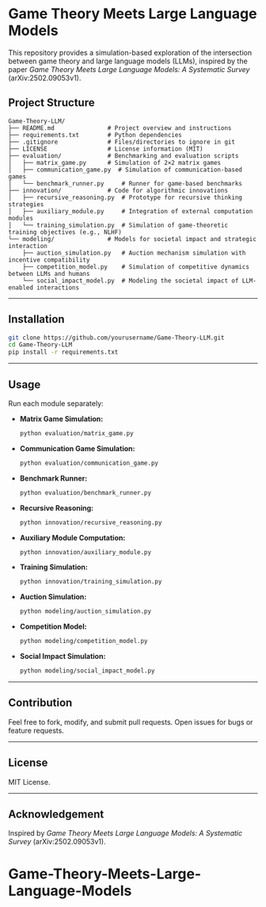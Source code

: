 # Game Theory Meets Large Language Models

This repository provides a simulation-based exploration of the intersection between game theory and large language models (LLMs), inspired by the paper *Game Theory Meets Large Language Models: A Systematic Survey* (arXiv:2502.09053v1).

## Project Structure

```
Game-Theory-LLM/
├── README.md               # Project overview and instructions
├── requirements.txt        # Python dependencies
├── .gitignore              # Files/directories to ignore in git
├── LICENSE                 # License information (MIT)
├── evaluation/             # Benchmarking and evaluation scripts
│   ├── matrix_game.py      # Simulation of 2×2 matrix games
│   ├── communication_game.py  # Simulation of communication-based games
│   └── benchmark_runner.py     # Runner for game-based benchmarks
├── innovation/             # Code for algorithmic innovations
│   ├── recursive_reasoning.py  # Prototype for recursive thinking strategies
│   ├── auxiliary_module.py     # Integration of external computation modules
│   └── training_simulation.py  # Simulation of game-theoretic training objectives (e.g., NLHF)
└── modeling/               # Models for societal impact and strategic interaction
    ├── auction_simulation.py   # Auction mechanism simulation with incentive compatibility
    ├── competition_model.py    # Simulation of competitive dynamics between LLMs and humans
    └── social_impact_model.py  # Modeling the societal impact of LLM-enabled interactions
```

---

## Installation

```bash
git clone https://github.com/yourusername/Game-Theory-LLM.git
cd Game-Theory-LLM
pip install -r requirements.txt
```

---

## Usage

Run each module separately:
- **Matrix Game Simulation:**
  ```bash
  python evaluation/matrix_game.py
  ```
- **Communication Game Simulation:**
  ```bash
  python evaluation/communication_game.py
  ```
- **Benchmark Runner:**
  ```bash
  python evaluation/benchmark_runner.py
  ```
- **Recursive Reasoning:**
  ```bash
  python innovation/recursive_reasoning.py
  ```
- **Auxiliary Module Computation:**
  ```bash
  python innovation/auxiliary_module.py
  ```
- **Training Simulation:**
  ```bash
  python innovation/training_simulation.py
  ```
- **Auction Simulation:**
  ```bash
  python modeling/auction_simulation.py
  ```
- **Competition Model:**
  ```bash
  python modeling/competition_model.py
  ```
- **Social Impact Simulation:**
  ```bash
  python modeling/social_impact_model.py
  ```

---

## Contribution

Feel free to fork, modify, and submit pull requests. Open issues for bugs or feature requests.

---

## License

MIT License.

---

## Acknowledgement

Inspired by *Game Theory Meets Large Language Models: A Systematic Survey* (arXiv:2502.09053v1).

# Game-Theory-Meets-Large-Language-Models
